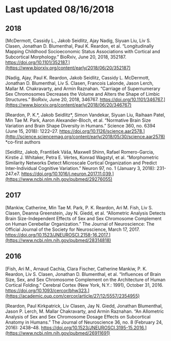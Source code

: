 # Last updated 08/16/2018

## 2018
[McDermott, Cassidy L., Jakob Seidlitz, Ajay Nadig, Siyuan Liu, Liv S. Clasen, Jonathan D. Blumenthal, Paul K. Reardon, et al. “Longitudinally Mapping Childhood Socioeconomic Status Associations with Cortical and Subcortical Morphology.” BioRxiv, June 20, 2018, 352187. https://doi.org/10.1101/352187.](https://www.biorxiv.org/content/early/2018/06/20/352187) 


[Nadig, Ajay, Paul K. Reardon, Jakob Seidlitz, Cassidy L. McDermott, Jonathan D. Blumenthal, Liv S. Clasen, Francois Lalonde, Jason Lerch, Mallar M. Chakravarty, and Armin Raznahan. “Carriage of Supernumerary Sex Chromosomes Decreases the Volume and Alters the Shape of Limbic Structures.” BioRxiv, June 20, 2018, 346767. https://doi.org/10.1101/346767.](https://www.biorxiv.org/content/early/2018/06/20/346767)  


[Reardon, P. K.\*, Jakob Seidlitz\*, Simon Vandekar, Siyuan Liu, Raihaan Patel, Min Tae M. Park, Aaron Alexander-Bloch, et al. “Normative Brain Size Variation and Brain Shape Diversity in Humans.” Science 360, no. 6394 (June 15, 2018): 1222–27. https://doi.org/10.1126/science.aar2578.](http://science.sciencemag.org/content/early/2018/05/30/science.aar2578)  
*co-first authors  


[Seidlitz, Jakob, František Váša, Maxwell Shinn, Rafael Romero-Garcia, Kirstie J. Whitaker, Petra E. Vértes, Konrad Wagstyl, et al. “Morphometric Similarity Networks Detect Microscale Cortical Organization and Predict Inter-Individual Cognitive Variation.” Neuron 97, no. 1 (January 3, 2018): 231-247.e7. https://doi.org/10.1016/j.neuron.2017.11.039.](https://www.ncbi.nlm.nih.gov/pubmed/29276055)



## 2017
[Mankiw, Catherine, Min Tae M. Park, P. K. Reardon, Ari M. Fish, Liv S. Clasen, Deanna Greenstein, Jay N. Giedd, et al. “Allometric Analysis Detects Brain Size-Independent Effects of Sex and Sex Chromosome Complement on Human Cerebellar Organization.” The Journal of Neuroscience: The Official Journal of the Society for Neuroscience, March 17, 2017. https://doi.org/10.1523/JNEUROSCI.2158-16.2017.](https://www.ncbi.nlm.nih.gov/pubmed/28314818) 



## 2016
[Fish, Ari M., Arnaud Cachia, Clara Fischer, Catherine Mankiw, P. K. Reardon, Liv S. Clasen, Jonathan D. Blumenthal, et al. “Influences of Brain Size, Sex, and Sex Chromosome Complement on the Architecture of Human Cortical Folding.” Cerebral Cortex (New York, N.Y.: 1991), October 31, 2016. https://doi.org/10.1093/cercor/bhw323.](https://academic.oup.com/cercor/article/27/12/5557/2354955)  


[Reardon, Paul Kirkpatrick, Liv Clasen, Jay N. Giedd, Jonathan Blumenthal, Jason P. Lerch, M. Mallar Chakravarty, and Armin Raznahan. “An Allometric Analysis of Sex and Sex Chromosome Dosage Effects on Subcortical Anatomy in Humans.” The Journal of Neuroscience 36, no. 8 (February 24, 2016): 2438–48. https://doi.org/10.1523/JNEUROSCI.3195-15.2016.](https://www.ncbi.nlm.nih.gov/pubmed/26911691)




